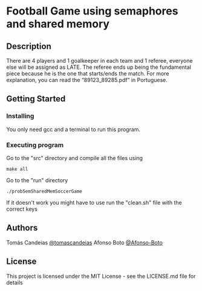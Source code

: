 # Football Game using semaphores and shared memory

## Description
There are 4 players and 1 goalkeeper in each team and 1 referee, everyone else will be assigned as LATE.
The referee ends up being the fundamental piece because he is the one that starts/ends the match.
For more explanation, you can read the “89123_89285.pdf” in Portuguese.

## Getting Started

### Installing

You only need gcc and a terminal to run this program.

### Executing program
Go to the "src" directory and compile all the files using
```
make all
```
Go to the "run" directory
```
./probSemSharedMemSoccerGame
```

If it doesn't work you might have to use run the "clean.sh" file with the correct keys

## Authors

Tomás Candeias [@tomascandeias](https://www.linkedin.com/in/tomascandeias/)
Afonso Boto [@Afonso-Boto](https://www.linkedin.com/in/afonso-boto/)

## License

This project is licensed under the MIT License - see the LICENSE.md file for details

